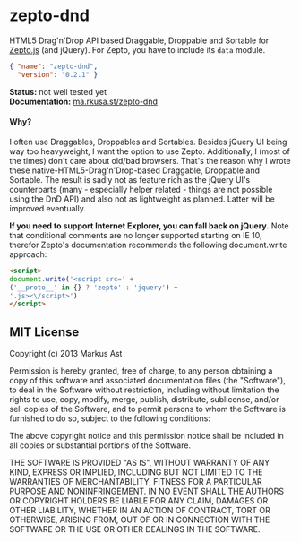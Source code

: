 # zepto-dnd

HTML5 Drag'n'Drop API based Draggable, Droppable and Sortable for [Zepto.js](https://github.com/madrobby/zepto) (and jQuery). For Zepto, you have to include its `data` module.

```json
{ "name": "zepto-dnd",
  "version": "0.2.1" }
```

**Status:** not well tested yet  
**Documentation:** [ma.rkusa.st/zepto-dnd](http://ma.rkusa.st/zepto-dnd)

#### Why?
I often use Draggables, Droppables and Sortables. Besides jQuery UI being way too heavyweight, I want the option to use Zepto. Additionally, I (most of the times) don't care about old/bad browsers. That's the reason why I wrote these native-HTML5-Drag'n'Drop-based Draggable, Droppable and Sortable. The result is sadly not as feature rich as the jQuery UI's counterparts (many - especially helper related - things are not possible using the DnD API) and also not as lightweight as planned. Latter will be improved eventually.

**If you need to support Internet Explorer, you can fall back on jQuery.** Note that conditional comments are no longer supported starting on IE 10, therefor Zepto's documentation recommends the following document.write approach:

```html
<script>
document.write('<script src=' +
('__proto__' in {} ? 'zepto' : 'jquery') +
'.js><\/script>')
</script>
```

## MIT License
Copyright (c) 2013 Markus Ast

Permission is hereby granted, free of charge, to any person obtaining a copy of this software and associated documentation files (the "Software"), to deal in the Software without restriction, including without limitation the rights to use, copy, modify, merge, publish, distribute, sublicense, and/or sell copies of the Software, and to permit persons to whom the Software is furnished to do so, subject to the following conditions:

The above copyright notice and this permission notice shall be included in all copies or substantial portions of the Software.

THE SOFTWARE IS PROVIDED "AS IS", WITHOUT WARRANTY OF ANY KIND, EXPRESS OR IMPLIED, INCLUDING BUT NOT LIMITED TO THE WARRANTIES OF MERCHANTABILITY, FITNESS FOR A PARTICULAR PURPOSE AND NONINFRINGEMENT. IN NO EVENT SHALL THE AUTHORS OR COPYRIGHT HOLDERS BE LIABLE FOR ANY CLAIM, DAMAGES OR OTHER LIABILITY, WHETHER IN AN ACTION OF CONTRACT, TORT OR OTHERWISE, ARISING FROM, OUT OF OR IN CONNECTION WITH THE SOFTWARE OR THE USE OR OTHER DEALINGS IN THE SOFTWARE.

